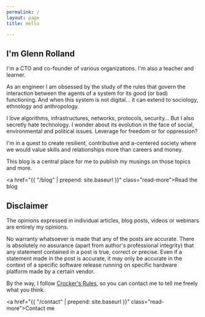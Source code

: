 ```yaml
---
permalink: /
layout: page
title: Hello

---
```


## I'm Glenn Rolland

I'm a CTO and co-founder of various organizations. I'm also a teacher and
learner.

As an engineer I am obsessed by the study of the rules that govern the
interaction between the agents of a system for its good (or bad) functioning.
And when this system is not digital... it can extend to sociology, ethnology
and anthropology.

I love algorithms, infrastructures, networks, protocols, security... But I also
secretly hate technology. I wonder about its evolution in the face of social,
environmental and political issues. Leverage for freedom or for oppression?

I'm in a quest to create resilient, contributive and a-centered society where
we would value skills and relationships more than careers and money.

This blog is a central place for me to publish my musings on those topics and
more.

<a href="{{ "/blog" | prepend: site.baseurl }}" class="read-more">Read the blog</a>

## Disclaimer

The opinions expressed in individual articles, blog posts, videos or webinars are entirely my opinions.

No warranty whatsoever is made that any of the posts are accurate. There is
absolutely no assurance (apart from author's professional integrity) that any
statement contained in a post is true, correct or precise. Even if a statement
made in the post is accurate, it may only be accurate in the context of a
specific software release running on specific hardware platform made by a
certain vendor.

By the way, I follow [Crocker's Rules](http://sl4.org/crocker.html), so you can contact me to tell me freely what you think.

<a href="{{ "/contact" | prepend: site.baseurl }}" class="read-more">Contact me</a>
